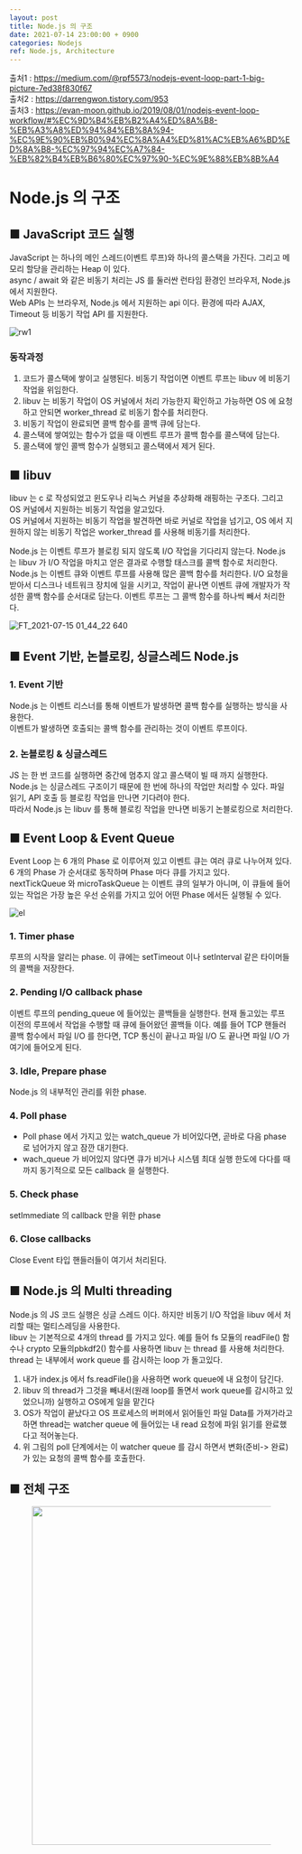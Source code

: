 ```yaml
---
layout: post
title: Node.js 의 구조
date: 2021-07-14 23:00:00 + 0900
categories: Nodejs
ref: Node.js, Architecture
---
```



출처1 : https://medium.com/@rpf5573/nodejs-event-loop-part-1-big-picture-7ed38f830f67   
출처2 : https://darrengwon.tistory.com/953   
출처3 : https://evan-moon.github.io/2019/08/01/nodejs-event-loop-workflow/#%EC%9D%B4%EB%B2%A4%ED%8A%B8-%EB%A3%A8%ED%94%84%EB%8A%94-%EC%9E%90%EB%B0%94%EC%8A%A4%ED%81%AC%EB%A6%BD%ED%8A%B8-%EC%97%94%EC%A7%84-%EB%82%B4%EB%B6%80%EC%97%90-%EC%9E%88%EB%8B%A4   

# Node.js 의 구조

## ■ JavaScript 코드 실행

JavaScript 는 하나의 메인 스레드(이벤트 루프)와 하나의 콜스택을 가진다. 그리고 메모리 할당을 관리하는 Heap 이 있다.   
async / await 와 같은 비동기 처리는 JS 를 둘러싼 런타임 환경인 브라우저, Node.js 에서 지원한다.   
Web APIs 는 브라우저, Node.js 에서 지원하는 api 이다. 환경에 따라 AJAX, Timeout 등 비동기 작업 API 를 지원한다.

![rw1](https://user-images.githubusercontent.com/13375810/125661976-d3b2044e-be31-45e5-b6a5-d28714904068.png)

### 동작과정   
1. 코드가 콜스택에 쌓이고 실행된다. 비동기 작업이면 이벤트 루프는 libuv 에 비동기 작업을 위임한다.
2. libuv 는 비동기 작업이 OS 커널에서 처리 가능한지 확인하고 가능하면 OS 에 요청하고 안되면 worker_thread 로 비동기 함수를 처리한다.
3. 비동기 작업이 완료되면 콜백 함수를 콜백 큐에 담는다.
4. 콜스택에 쌓여있는 함수가 없을 때 이벤트 루프가 콜백 함수를 콜스택에 담는다.
5. 콜스택에 쌓인 콜백 함수가 실행되고 콜스택에서 제거 된다.

## ■ libuv
libuv 는 c 로 작성되었고 윈도우나 리눅스 커널을 추상화해 래핑하는 구조다. 그리고 OS 커널에서 지원하는 비동기 작업을 알고있다.   
OS 커널에서 지원하는 비동기 작업을 발견하면 바로 커널로 작업을 넘기고, OS 에서 지원하지 않는 비동기 작업은 worker_thread 를 사용해 비동기를 처리한다.   

Node.js 는 이벤트 루프가 블로킹 되지 않도록 I/O 작업을 기다리지 않는다. Node.js 는 libuv 가 I/O 작업을 마치고 얻은 결과로 수행할 태스크를 콜백 함수로 처리한다.   
Node.js 는 이벤트 큐와 이벤트 루프를 사용해 많은 콜백 함수를 처리한다. I/O 요청을 받아서 디스크나 네트워크 장치에 일을 시키고, 작업이 끝나면 이벤트 큐에 개발자가 작성한 콜백 함수를 순서대로 담는다. 이벤트 루프는 그 콜백 함수를 하나씩 빼서 처리한다.

![FT_2021-07-15 01_44_22 640](https://user-images.githubusercontent.com/13375810/125660631-9c0e8488-dae8-41a4-ab56-d737ed2fe696.png)

## ■ Event 기반, 논블로킹, 싱글스레드 Node.js
### 1. Event 기반
Node.js 는 이벤트 리스너를 통해 이벤트가 발생하면 콜백 함수를 실행하는 방식을 사용한다.   
이벤트가 발생하면 호출되는 콜백 함수를 관리하는 것이 이벤트 루프이다.

### 2. 논블로킹 & 싱글스레드
JS 는 한 번 코드를 실행하면 중간에 멈추지 않고 콜스택이 빌 때 까지 실행한다.   
Node.js 는 싱글스레드 구조이기 때문에 한 번에 하나의 작업만 처리할 수 있다. 파일 읽기, API 호출 등 블로킹 작업을 만나면 기다려야 한다.   
따라서 Node.js 는 libuv 를 통해 블로킹 작업을 만나면 비동기 논블로킹으로 처리한다.

## ■ Event Loop & Event Queue
Event Loop 는 6 개의 Phase 로 이루어져 있고 이벤트 큐는 여러 큐로 나누어져 있다. 6 개의 Phase 가 순서대로 동작하며 Phase 마다 큐를 가지고 있다.   
nextTickQueue 와 microTaskQueue 는 이벤트 큐의 일부가 아니며, 이 큐들에 들어있는 작업은 가장 높은 우선 순위를 가지고 있어 어떤 Phase 에서든 실행될 수 있다.   

![el](https://user-images.githubusercontent.com/13375810/125665400-606baafd-8670-4336-801c-82dae8601ca1.png)   

### 1. Timer phase 
루프의 시작을 알리는 phase. 이 큐에는 setTimeout 이나 setInterval 같은 타이머들의 콜백을 저장한다.

### 2. Pending I/O callback phase
이벤트 루프의 pending_queue 에 들어있는 콜백들을 실행한다. 현재 돌고있는 루프 이전의 루프에서 작업을 수행할 때 큐에 들어왔던 콜백들 이다. 예를 들어 TCP 핸들러 콜백 함수에서 파일 I/O 를 한다면, TCP 통신이 끝나고 파일 I/O 도 끝나면 파일 I/O 가 여기에 들어오게 된다.

### 3. Idle, Prepare phase
Node.js 의 내부적인 관리를 위한 phase.

### 4. Poll phase
- Poll phase 에서 가지고 있는 watch_queue 가 비어있다면, 곧바로 다음 phase 로 넘어가지 않고 잠깐 대기한다.
- wach_queue 가 비어있지 않다면 큐가 비거나 시스템 최대 실행 한도에 다다를 때까지 동기적으로 모든 callback 을 실행한다.

### 5. Check phase
setImmediate 의 callback 만을 위한 phase

### 6. Close callbacks
Close Event 타입 핸들러들이 여기서 처리된다.

## ■ Node.js 의 Multi threading
Node.js 의 JS 코드 실행은 싱글 스레드 이다. 하지만 비동기 I/O 작업을 libuv 에서 처리할 때는 멀티스레딩을 사용한다.   
libuv 는 기본적으로 4개의 thread 를 가지고 있다. 예를 들어 fs 모듈의 readFile() 함수나 crypto 모듈의pbkdf2() 함수를 사용하면 libuv 는 thread 를 사용해 처리한다.   
thread 는 내부에서 work queue 를 감시하는 loop 가 돌고있다.

1. 내가 index.js 에서 fs.readFile()을 사용하면 work queue에 내 요청이 담긴다.
2. libuv 의 thread가 그것을 빼내서(원래 loop를 돌면서 work queue를 감시하고 있었으니까) 실행하고 OS에게 일을 맡긴다
3. OS가 작업이 끝났다고 OS 프로세스의 버퍼에서 읽어들인 파일 Data를 가져가라고 하면 thread는 watcher queue 에 들어있는 내 read 요청에 파읽 읽기를 완료했다고 적어놓는다.
4. 위 그림의 poll 단계에서는 이 watcher queue 를 감시 하면서 변화(준비-> 완료)가 있는 요청의 콜백 함수를 호출한다.

## ■ 전체 구조
<figure>
  <img src="https://user-images.githubusercontent.com/13375810/125668081-16f8506d-9304-4846-b8a5-f070ce70179d.png" height="600" />
</figure>
